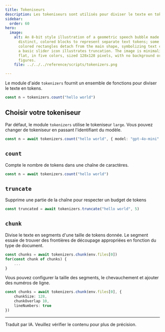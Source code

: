 ```yaml
---
title: Tokeniseurs
description: Les tokeniseurs sont utilisés pour diviser le texte en tokens.
sidebar:
  order: 60
hero:
  image:
    alt: An 8-bit style illustration of a geometric speech bubble made up of
      distinct, colored blocks to represent separate text tokens; some small
      colored rectangles detach from the main shape, symbolizing text chunking;
      a basic slider icon illustrates truncation. The image is minimalistic,
      flat, in five colors, sized 128x128 pixels, with no background or human
      figures.
    file: ../../../reference/scripts/tokenizers.png

---
```


Le module d'aide `tokenizers` fournit un ensemble de fonctions pour diviser le texte en tokens.

```ts
const n = tokenizers.count("hello world")
```

## Choisir votre tokeniseur

Par défaut, le module `tokenizers` utilise le tokeniseur `large`. Vous pouvez changer de tokeniseur en passant l'identifiant du modèle.

```ts 'model: "gpt-4o-mini"'
const n = await tokenizers.count("hello world", { model: "gpt-4o-mini" })
```

## `count`

Compte le nombre de tokens dans une chaîne de caractères.

```ts wrap
const n = await tokenizers.count("hello world")
```

## `truncate`

Supprime une partie de la chaîne pour respecter un budget de tokens

```ts wrap
const truncated = await tokenizers.truncate("hello world", 5)
```

## `chunk`

Divise le texte en segments d'une taille de tokens donnée. Le segment essaie de trouver des frontières de découpage appropriées en fonction du type de document.

```ts
const chunks = await tokenizers.chunk(env.files[0])
for(const chunk of chunks) {
    ...
}
```

Vous pouvez configurer la taille des segments, le chevauchement et ajouter des numéros de ligne.

```ts wrap
const chunks = await tokenizers.chunk(env.files[0], {
    chunkSize: 128,
    chunkOverlap 10,
    lineNumbers: true
})
```

<hr />

Traduit par IA. Veuillez vérifier le contenu pour plus de précision.
